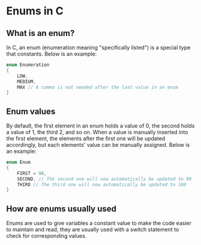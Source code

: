 # Enums in C
## What is an enum?
In C, an enum (enumeration meaning "specifically listed") is a special type that constants. Below is an example:
```c
enum Enumeration
{
    LOW,
    MEDIUM,
    MAX // A comma is not needed after the last value in an enum
}
```

## Enum values
By default, the first element in an enum holds a value of 0, the second holds a value of 1, the third 2, and so on. When a value is manually inserted into the first element, the elements after the first one will be updated accordingly, but each elements' value can be manually assigned. Below is an example:

```c
enum Enum
{
    FIRST = 98,
    SECOND, // The second one will now automatically be updated to 99
    THIRD // The third one will now automatically be updated to 100
}
```

## How are enums usually used
Enums are used to give variables a constant value to make the code easier to maintain and read, they are usually used with a switch statement to check for corresponding values.
